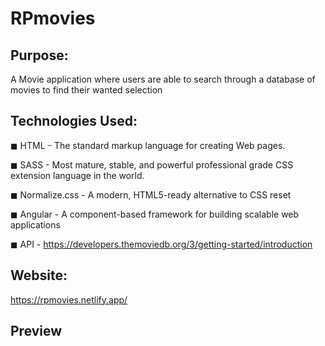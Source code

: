 # RPmovies

## Purpose:

A Movie application where users are able to search through a database of movies to find their wanted selection 

## Technologies Used:
◼ HTML - The standard markup language for creating Web pages.

◼ SASS - Most mature, stable, and powerful professional grade CSS extension language in the world.

◼ Normalize.css - A modern, HTML5-ready alternative to CSS reset

◼ Angular - A component-based framework for building scalable web applications

◼ API - https://developers.themoviedb.org/3/getting-started/introduction

## Website:

https://rpmovies.netlify.app/

## Preview

